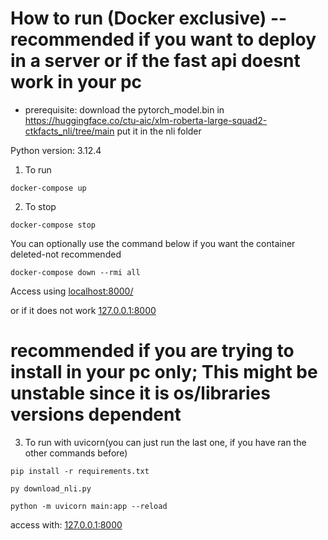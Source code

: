# How to run (Docker exclusive) -- recommended if you want to deploy in a server or if the fast api doesnt work in your pc

- prerequisite:
download the pytorch_model.bin in https://huggingface.co/ctu-aic/xlm-roberta-large-squad2-ctkfacts_nli/tree/main
put it in the nli folder

Python version: 3.12.4
1. To run
```
docker-compose up
```


2. To stop 
```
docker-compose stop
```

You can optionally use the command below if you want the container deleted-not recommended
```
docker-compose down --rmi all
```

Access using
[localhost:8000/](http://localhost:8000/)

or if it does not work
[127.0.0.1:8000](http://127.0.0.1:8000/)



# recommended if you are trying to install in your pc only; This might be unstable since it is os/libraries versions dependent

3. To run with uvicorn(you can just run the last one, if you have ran the other commands before)
```
pip install -r requirements.txt

py download_nli.py

python -m uvicorn main:app --reload
```
access with: 
[127.0.0.1:8000](http://127.0.0.1:8000/)
